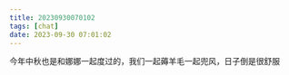 ```yaml
---
title: 20230930070102
tags: [chat]
date: 2023-09-30 07:01:02
---
```

今年中秋也是和娜娜一起度过的，我们一起薅羊毛一起兜风，日子倒是很舒服


